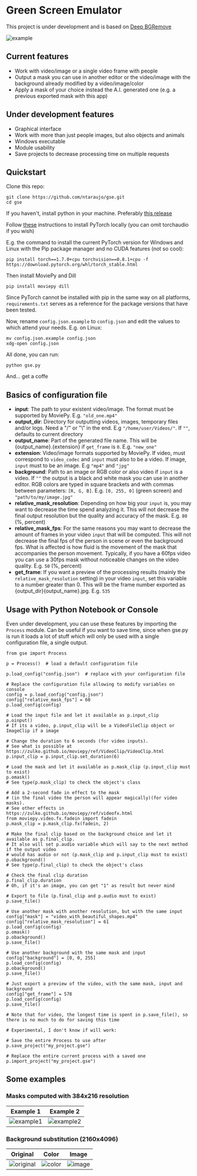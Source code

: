 # Green Screen Emulator
This project is under development and is based on [Deep BGRemove](https://github.com/WhiteNoise/deep-bgremove)

![example](https://user-images.githubusercontent.com/66187211/100396165-d544a880-3022-11eb-8996-dfcf3faea716.gif)

## Current features
* Work with video/image or a single video frame with people
* Output a mask you can use in another editor or the video/image with the background already modified by a video/image/color
* Apply a mask of your choice instead the A.I. generated one (e.g. a previous exported mask with this app)

## Under development features
* Graphical interface
* Work with more than just people images, but also objects and animals
* Windows executable
* Module usability
* Save projects to decrease processing time on multiple requests

## Quickstart
Clone this repo:
```
git clone https://github.com/ntaraujo/gse.git
cd gse
```

If you haven't, install python in your machine. Preferably [this release](https://www.python.org/downloads/release/python-386/)

Follow [these](https://pytorch.org/get-started/locally/) instructions to install PyTorch locally (you can omit torchaudio if you wish)

E.g. the command to install the current PyTorch version for Windows and Linux with the Pip package manager and no CUDA features (not so cool):
```
pip install torch==1.7.0+cpu torchvision==0.8.1+cpu -f https://download.pytorch.org/whl/torch_stable.html
```
Then install MoviePy and Dill
```
pip install moviepy dill
```

Since PyTorch cannot be installed with pip in the same way on all platforms, `requirements.txt` serves as a reference for the package versions that have been tested.

Now, rename `config.json.example` to `config.json` and edit the values to which attend your needs.
E.g. on Linux:
```
mv config.json.example config.json
xdg-open config.json
```

All done, you can run:
```
python gse.py
```
And... get a coffe

## Basics of configuration file
* __input__: The path to your existent video/image. The format must be supported by MoviePy. E.g. `"old_one.mp4"`
* __output_dir__: Directory for outputting videos, images, temporary files and/or logs. Need a "/" or "\\" in the end. E.g `"/home/user/Videos/"`. If `""`, defaults to current directory
* __output_name__: Part of the generated file name. This will be {output_name}.{extension} if `get_frame` is `0`. E.g. `"new_one"`
* __extension__: Video/image formats supported by MoviePy. If video, must correspond to `video_codec` and `input` must also to be a video. If image, `input` must to be an image. E.g `"mp4"` and `"jpg"`
* __background__: Path to an image or RGB color or also video if `input` is a video. If `""` the output is a black and white mask you can use in another editor. RGB colors are typed in square brackets and with commas between parameters: `[R, G, B]`. E.g. `[0, 255, 0]` (green screen) and `"path/to/my/image.jpg"`
* __relative_mask_resolution__: Depending on how big your `input` is, you may want to decrease the time spend analyzing it. This will not decrease the final output resolution but the quality and accuracy of the mask. E.g. `80` (%, percent)
* __relative_mask_fps__: For the same reasons you may want to decrease the amount of frames in your video `input` that will be computed. This will not decrease the final fps of the person in scene or even the background fps. What is affected is how fluid is the movement of the mask that accompanies the person movement. Typically, if you have a 60fps video you can use a 30fps mask without noticeable changes on the video quality. E.g. `50` (%, percent)
* __get_frame__: If you want a preview of the processing results (mainly the `relative_mask_resolution` setting) in your video `input`, set this variable to a number greater than 0. This will be the frame number exported as {output_dir}{output_name}.jpg. E.g. `535`

## Usage with Python Notebook or Console
Even under development, you can use these features by importing the `Process` module. Can be useful if you want to save time, since when gse.py is run it loads a lot of stuff which will only be used with a single configuration file, a single output.
```
from gse import Process

p = Process()  # load a default configuration file

p.load_config("config.json")  # replace with your configuration file

# Replace the configuration file allowing to modify variables on console
config = p.load_config("config.json")
config["relative_mask_fps"] = 60
p.load_config(config)

# Load the input file and let it available as p.input_clip
p.oinput()
# If its a video, p.input_clip will be a VideoFileClip object or ImageClip if a image

# Change the duration to 6 seconds (for video inputs).
# See what is possible at https://zulko.github.io/moviepy/ref/VideoClip/VideoClip.html
p.input_clip = p.input_clip.set_duration(6)

# Load the mask and let it available as p.mask_clip (p.input_clip must to exist)
p.omask()
# See type(p.mask_clip) to check the object's class

# Add a 2-second fade in effect to the mask
# (in the final video the person will appear magically)(for video masks).
# See other effects in https://zulko.github.io/moviepy/ref/videofx.html
from moviepy.video.fx.fadein import fadein
p.mask_clip = p.mask_clip.fx(fadein, 2)

# Make the final clip based on the background choice and let it available as p.final_clip.
# It also will set p.audio variable which will say to the next method if the output video
# would has audio or not (p.mask_clip and p.input_clip must to exist)
p.obackground()
# See type(p.final_clip) to check the object's class

# Check the final clip duration
p.final_clip.duration
# Oh, if it's an image, you can get "1" as result but never mind

# Export to file (p.final_clip and p.audio must to exist)
p.save_file()

# Use another mask with another resolution, but with the same input
config["mask"] = "video_with_beautiful_shapes.mp4"
config["relative_mask_resolution"] = 61
p.load_config(config)
p.omask()
p.obackground()
p.save_file()

# Use another background with the same mask and input
config["background"] = [0, 0, 255]
p.load_config(config)
p.obackground()
p.save_file()

# Just export a preview of the video, with the same mask, input and background
config["get_frame"] = 578
p.load_config(config)
p.save_file()

# Note that for video, the longest time is spent in p.save_file(), so there is no much to do for saving this time

# Experimental, I don't know if will work:

# Save the entire Process to use after
p.save_project("my_project.gse")

# Replace the entire current process with a saved one
p.import_project("my_project.gse")
```

## Some examples

### Masks computed with 384x216 resolution
| Example 1 | Example 2 |
| --------- | --------- |
| ![example1](https://user-images.githubusercontent.com/66187211/100396393-86e3d980-3023-11eb-90b8-06ca36d6287f.gif) | ![example2](https://user-images.githubusercontent.com/66187211/100396465-d75b3700-3023-11eb-8a34-36223b97d3ef.gif) |

### Background substitution (2160x4096)
| Original | Color | Image |
| -------- | ----- | ----- |
| ![original](https://user-images.githubusercontent.com/66187211/100396444-c4486700-3023-11eb-811a-141586f6357a.jpg) | ![color](https://user-images.githubusercontent.com/66187211/100396447-c5799400-3023-11eb-8fd7-b416821680e8.jpg) | ![image](https://user-images.githubusercontent.com/66187211/100396449-c6122a80-3023-11eb-8ad7-f1fcff976d01.jpg) |
